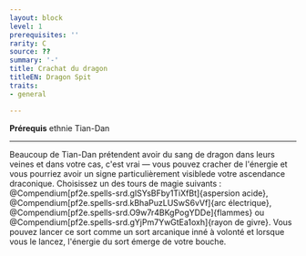 ```yaml
---
layout: block
level: 1
prerequisites: ''
rarity: C
source: ??
summary: '-'
title: Crachat du dragon
titleEN: Dragon Spit
traits:
- general

---
```


<p><span id="ctl00_MainContent_DetailedOutput"><strong>Prérequis</strong> ethnie Tian-Dan<br></span></p>
<hr>
<p>Beaucoup de Tian-Dan prétendent avoir du sang de dragon dans leurs veines et dans votre cas, c'est vrai — vous pouvez cracher de l'énergie et vous pourriez avoir un signe particulièrement visiblede votre ascendance draconique. Choisissez un des tours de  magie suivants : @Compendium[pf2e.spells-srd.gISYsBFby1TiXfBt]{aspersion acide}, @Compendium[pf2e.spells-srd.kBhaPuzLUSwS6vVf]{arc électrique}, @Compendium[pf2e.spells-srd.O9w7r4BKgPogYDDe]{flammes} ou @Compendium[pf2e.spells-srd.gYjPm7YwGtEa1oxh]{rayon de givre}. Vous pouvez lancer ce sort comme un sort arcanique inné à volonté et lorsque vous le lancez, l'énergie du sort émerge de votre bouche.&nbsp;</p>